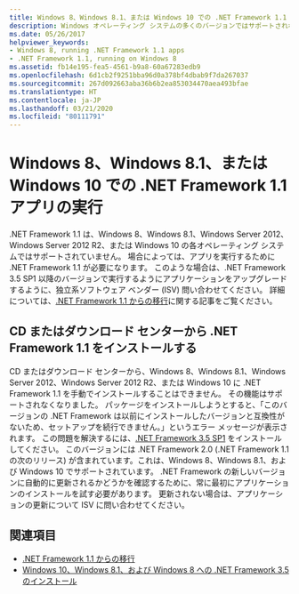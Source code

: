```yaml
---
title: Windows 8、Windows 8.1、または Windows 10 での .NET Framework 1.1 アプリの実行
description: Windows オペレーティング システムの多くのバージョンではサポートされなくなった、.NET Framework 1.1 を必要とするアプリに対応する方法について説明します。
ms.date: 05/26/2017
helpviewer_keywords:
- Windows 8, running .NET Framework 1.1 apps
- .NET Framework 1.1, running on Windows 8
ms.assetid: fb14e195-fea5-4561-b9a8-60a67283edb9
ms.openlocfilehash: 6d1cb2f9251bba96d0a378bf4dbab9f7da267037
ms.sourcegitcommit: 267d092663aba36b6b2ea853034470aea493bfae
ms.translationtype: HT
ms.contentlocale: ja-JP
ms.lasthandoff: 03/21/2020
ms.locfileid: "80111791"
---
```

# <a name="run-net-framework-11-apps-on-windows-8-windows-81-or-windows-10"></a>Windows 8、Windows 8.1、または Windows 10 での .NET Framework 1.1 アプリの実行

.NET Framework 1.1 は、Windows 8、Windows 8.1、Windows Server 2012、Windows Server 2012 R2、または Windows 10 の各オペレーティング システムではサポートされていません。 場合によっては、アプリを実行するために .NET Framework 1.1 が必要になります。 このような場合は、.NET Framework 3.5 SP1 以降のバージョンで実行するようにアプリケーションをアップグレードするように、独立系ソフトウェア ベンダー (ISV) 問い合わせてください。 詳細については、[.NET Framework 1.1 からの移行](../migration-guide/migrating-from-the-net-framework-1-1.md)に関する記事をご覧ください。

## <a name="install-net-framework-11-from-a-cd-or-download-center"></a>CD またはダウンロード センターから .NET Framework 1.1 をインストールする

CD またはダウンロード センターから、Windows 8、Windows 8.1、Windows Server 2012、Windows Server 2012 R2、または Windows 10 に .NET Framework 1.1 を手動でインストールすることはできません。 その機能はサポートされなくなりました。 パッケージをインストールしようとすると、「このバージョンの .NET Framework は以前にインストールしたバージョンと互換性がないため、セットアップを続行できません。」というエラー メッセージが表示されます。 この問題を解決するには、[.NET Framework 3.5 SP1](https://www.microsoft.com/download/details.aspx?id=22) をインストールしてください。 このバージョンには .NET Framework 2.0 (.NET Framework 1.1 の次のリリース) が含まれています。これは、Windows 8、Windows 8.1、および Windows 10 でサポートされています。 .NET Framework の新しいバージョンに自動的に更新されるかどうかを確認するために、常に最初にアプリケーションのインストールを試す必要があります。 更新されない場合は、アプリケーションの更新について ISV に問い合わせてください。

## <a name="see-also"></a>関連項目

- [.NET Framework 1.1 からの移行](../migration-guide/migrating-from-the-net-framework-1-1.md)
- [Windows 10、Windows 8.1、および Windows 8 への .NET Framework 3.5 のインストール](dotnet-35-windows-10.md)
